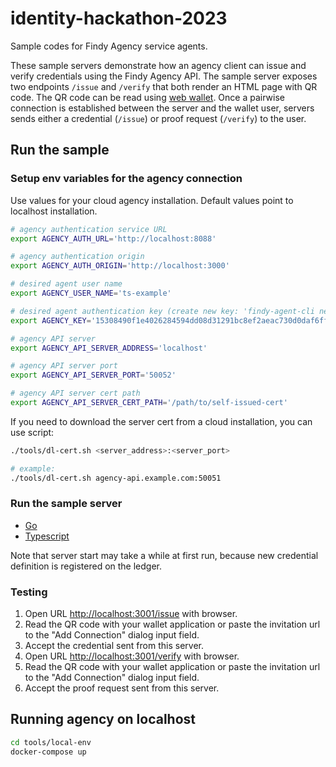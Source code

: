 # identity-hackathon-2023

Sample codes for Findy Agency service agents.

These sample servers demonstrate how
an agency client can issue and verify credentials using the Findy Agency API.
The sample server exposes two endpoints `/issue` and `/verify` that both
render an HTML page with QR code. The QR code can be read using [web wallet](https://github.com/findy-network/findy-wallet-pwa).
Once a pairwise connection is established between the server and the wallet user,
servers sends either a credential (`/issue`) or proof request (`/verify`) to the user.

## Run the sample

### Setup env variables for the agency connection

Use values for your cloud agency installation.
Default values point to localhost installation.

```bash
# agency authentication service URL
export AGENCY_AUTH_URL='http://localhost:8088'

# agency authentication origin
export AGENCY_AUTH_ORIGIN='http://localhost:3000'

# desired agent user name
export AGENCY_USER_NAME='ts-example'

# desired agent authentication key (create new key: 'findy-agent-cli new-key')
export AGENCY_KEY='15308490f1e4026284594dd08d31291bc8ef2aeac730d0daf6ff87bb92d4336c'

# agency API server
export AGENCY_API_SERVER_ADDRESS='localhost'

# agency API server port
export AGENCY_API_SERVER_PORT='50052'

# agency API server cert path
export AGENCY_API_SERVER_CERT_PATH='/path/to/self-issued-cert'
```

If you need to download the server cert from a cloud installation, you can use script:

```bash
./tools/dl-cert.sh <server_address>:<server_port>

# example:
./tools/dl-cert.sh agency-api.example.com:50051
```

### Run the sample server

* [Go](./go/README.md)
* [Typescript](./ts/README.md)

Note that server start may take a while at first run, because new credential definition
is registered on the ledger.

### Testing

1. Open URL <http://localhost:3001/issue> with browser.
1. Read the QR code with your wallet application or
paste the invitation url to the "Add Connection" dialog input field.
1. Accept the credential sent from this server.
1. Open URL <http://localhost:3001/verify> with browser.
1. Read the QR code with your wallet application or
paste the invitation url to the "Add Connection" dialog input field.
1. Accept the proof request sent from this server.

## Running agency on localhost

```bash
cd tools/local-env
docker-compose up
```

